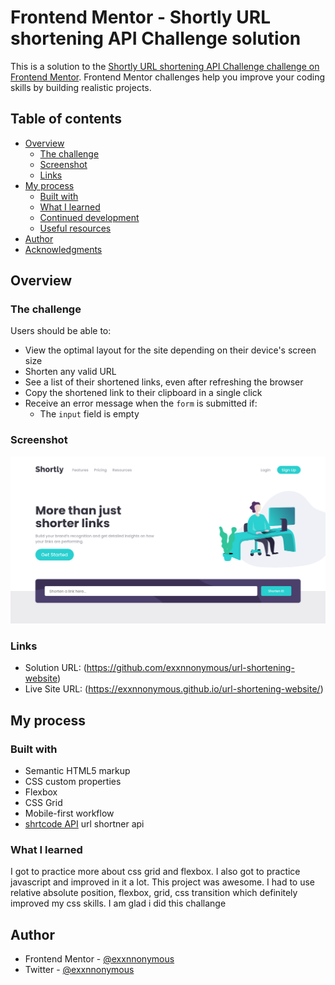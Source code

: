 # Frontend Mentor - Shortly URL shortening API Challenge solution

This is a solution to the [Shortly URL shortening API Challenge challenge on Frontend Mentor](https://www.frontendmentor.io/challenges/url-shortening-api-landing-page-2ce3ob-G). Frontend Mentor challenges help you improve your coding skills by building realistic projects. 

## Table of contents

- [Overview](#overview)
  - [The challenge](#the-challenge)
  - [Screenshot](#screenshot)
  - [Links](#links)
- [My process](#my-process)
  - [Built with](#built-with)
  - [What I learned](#what-i-learned)
  - [Continued development](#continued-development)
  - [Useful resources](#useful-resources)
- [Author](#author)
- [Acknowledgments](#acknowledgments)

## Overview

### The challenge

Users should be able to:

- View the optimal layout for the site depending on their device's screen size
- Shorten any valid URL
- See a list of their shortened links, even after refreshing the browser
- Copy the shortened link to their clipboard in a single click
- Receive an error message when the `form` is submitted if:
  - The `input` field is empty

### Screenshot

![](./screenshot.png)

### Links

- Solution URL: (https://github.com/exxnnonymous/url-shortening-website)
- Live Site URL: (https://exxnnonymous.github.io/url-shortening-website/)

## My process

### Built with

- Semantic HTML5 markup
- CSS custom properties
- Flexbox
- CSS Grid
- Mobile-first workflow
- [shrtcode API](https://app.shrtco.de/) url shortner api

### What I learned

I got to practice more about css grid and flexbox. I also got to practice javascript and improved in it a lot. This project was awesome. I had to use relative absolute position, flexbox, grid, css transition which definitely improved my css skills. I am glad i did this challange

## Author

- Frontend Mentor - [@exxnnonymous](https://www.frontendmentor.io/profile/exxnnonymous)
- Twitter - [@exxnnonymous](https://www.twitter.com/exxnnonymous)

